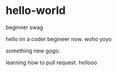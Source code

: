 # hello-world
beginner swag

hello im a coder begineer now.
woho
yoyo

something new gogo.

learning how to pull request.
hellooo
